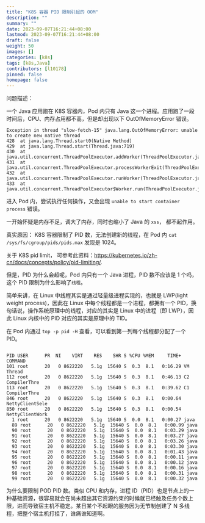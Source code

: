 ```yaml
---
title: "K8S 容器 PID 限制引起的 OOM"
description: ""
summary: ""
date: 2023-09-07T16:21:44+08:00
lastmod: 2023-09-07T16:21:44+08:00
draft: false
weight: 50
images: []
categories: [k8s]
tags: [k8s,Java]
contributors: [l10178]
pinned: false
homepage: false
---
```


问题描述：

一个 Java 应用跑在 K8S 容器内，Pod 内只有 Java 这一个进程。应用跑了一段时间后，CPU、内存占用都不高，但是却出现以下 OutOfMemoryError 错误。

```console
Exception in thread "slow-fetch-15" java.lang.OutOfMemoryError: unable to create new native thread
428  at java.lang.Thread.start0(Native Method)
429  at java.lang.Thread.start(Thread.java:719)
430  at java.util.concurrent.ThreadPoolExecutor.addWorker(ThreadPoolExecutor.java:957)
431  at java.util.concurrent.ThreadPoolExecutor.processWorkerExit(ThreadPoolExecutor.java:1025)
432  at java.util.concurrent.ThreadPoolExecutor.runWorker(ThreadPoolExecutor.java:1167)
433  at java.util.concurrent.ThreadPoolExecutor$Worker.run(ThreadPoolExecutor.java:624)
```

进入 Pod 内，尝试执行任何操作，又会出现 `unable to start container process` 错误。

一开始怀疑是内存不足，调大了内存，同时也缩小了 Java 的 `xss`， 都不起作用。

真实原因： K8S 容器限制了 PID 数，无法创建新的线程，在 Pod 内 `cat /sys/fs/cgroup/pids/pids.max` 发现是 1024。

关于 K8S pid limit， 可参考此资料：<https://kubernetes.io/zh-cn/docs/concepts/policy/pid-limiting/>.

但是，PID 为什么会超呢，Pod 内只有一个 Java 进程，PID 数不应该是 1 个吗，这个 PID 限制为什么影响了`线程`。

简单来讲，在 Linux 中线程其实是通过轻量级进程实现的，也就是 LWP(light weight process)，因此在 Linux 中每个线程都是一个进程，都拥有一个 PID，换句话说，操作系统原理中的线程，对应的其实是 Linux 中的进程（即 LWP），因此 Linux 内核中的 PID 对应的其实是原理中的 TID。

在 Pod 内通过 `top -p pid -H` 查看，可以看到第一列每个线程都分配了一个 PID。

```console

PID USER      PR  NI    VIRT    RES    SHR S %CPU %MEM     TIME+ COMMAND
101 root      20   0 8622220   5.1g  15640 S  0.3  8.1   0:16.29 VM Thread
112 root      20   0 8622220   5.1g  15640 S  0.3  8.1   0:46.13 C2 CompilerThre
113 root      20   0 8622220   5.1g  15640 S  0.3  8.1   0:39.62 C1 CompilerThre
846 root      20   0 8622220   5.1g  15640 S  0.3  8.1   0:00.64 NettyClientSele
850 root      20   0 8622220   5.1g  15640 S  0.3  8.1   0:00.54 NettyClientWork
  1 root      20   0 8622220   5.1g  15640 S  0.0  8.1   0:00.27 java
  89 root      20   0 8622220   5.1g  15640 S  0.0  8.1   0:00.99 java
  90 root      20   0 8622220   5.1g  15640 S  0.0  8.1   0:03.29 java
  91 root      20   0 8622220   5.1g  15640 S  0.0  8.1   0:03.27 java
  92 root      20   0 8622220   5.1g  15640 S  0.0  8.1   0:03.26 java
  93 root      20   0 8622220   5.1g  15640 S  0.0  8.1   0:03.30 java
  94 root      20   0 8622220   5.1g  15640 S  0.0  8.1   0:01.43 java
  95 root      20   0 8622220   5.1g  15640 S  0.0  8.1   0:00.11 java
  96 root      20   0 8622220   5.1g  15640 S  0.0  8.1   0:00.12 java
  97 root      20   0 8622220   5.1g  15640 S  0.0  8.1   0:00.16 java
  98 root      20   0 8622220   5.1g  15640 S  0.0  8.1   0:00.31 java
  99 root      20   0 8622220   5.1g  15640 S  0.0  8.1   0:00.32 java
```

为什么要限制 POD PID 数。类似 CPU 和内存，进程 ID（PID）也是节点上的一种基础资源，很容易就会在尚未超出其它资源约束的时候就已经触及任务个数上限，进而导致宿主机不稳定。某日某个不起眼的服务因为无节制创建了 N 多线程，把整个宿主机打挂了，谁痛谁知道啊。
